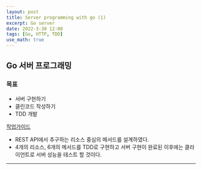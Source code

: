 ```yaml
---
layout: post
title: Server programming with go (1)
excerpt: Go server
date: 2022-3-30 12:00
tags: [Go, HTTP, TDD]
use_math: true
--- 
```

## Go 서버 프로그래밍

### 목표
- 서버 구현하기
- 클린코드 작성하기
- TDD 개발

[작업가이드](https://www.notion.so/Go-Programming-Server-Client-engineering-68406fdac7fa4ef9ab1e8974b474c444)
- REST API에서 추구하는 리소스 중심의 메서드를 설계하였다.
- 4개의 리소스, 6개의 메서드를 TDD로 구현하고 서버 구현이 완료된 이후에는 클라이언트로 서버 성능을 테스트 할 것이다.


-----
